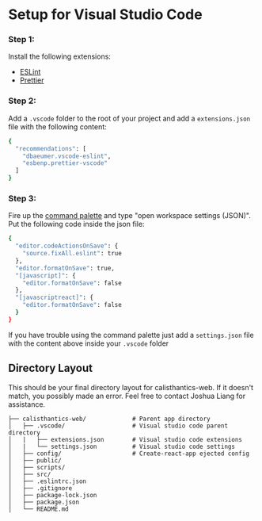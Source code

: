 # Setup for Visual Studio Code

### Step 1:
Install the following extensions:
* [ESLint](https://marketplace.visualstudio.com/items?itemName=dbaeumer.vscode-eslint)
* [Prettier](https://marketplace.visualstudio.com/items?itemName=esbenp.prettier-vscode)

### Step 2:
Add a `.vscode` folder to the root of your project and add a `extensions.json` file with the following content:
```bash
{
  "recommendations": [
    "dbaeumer.vscode-eslint", 
    "esbenp.prettier-vscode"
  ]
}
```

### Step 3:
Fire up the [command palette](https://code.visualstudio.com/docs/getstarted/userinterface#_command-palette) and type "open workspace settings (JSON)". Put the following code inside the json file:
```bash
{
  "editor.codeActionsOnSave": {
    "source.fixAll.eslint": true
  },
  "editor.formatOnSave": true,
  "[javascript]": {
    "editor.formatOnSave": false
  },
  "[javascriptreact]": {
    "editor.formatOnSave": false
  }
}
```

If you have trouble using the command palette just add a `settings.json` file with the content above inside your `.vscode` folder

## Directory Layout
This should be your final directory layout for calisthantics-web. If it doesn't match, you possibly made an error. Feel free to contact Joshua Liang for assistance. 

```
├── calisthantics-web/             # Parent app directory
│   ├── .vscode/                   # Visual studio code parent directory
│   |   ├── extensions.json        # Visual studio code extensions
│   |   └── settings.json          # Visual studio code settings
│   ├── config/                    # Create-react-app ejected config
│   ├── public/
│   ├── scripts/
│   ├── src/
│   ├── .eslintrc.json
│   ├── .gitignore
│   ├── package-lock.json
│   ├── package.json
│   └── README.md
```